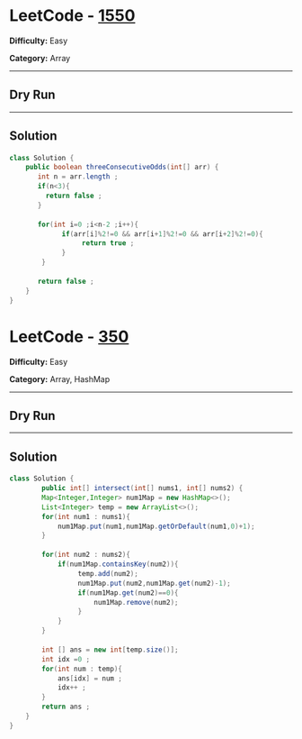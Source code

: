 # LeetCode - [1550]()

**Difficulty:** Easy

**Category:** Array

---

## Dry Run

[//]: # (<p align="middle">)

[//]: # (   <img src="../../Array/MultiD/1380.jpg" width="400"/>)

[//]: # (</p>)

---

## Solution

```java
class Solution {
    public boolean threeConsecutiveOdds(int[] arr) {
       int n = arr.length ;
       if(n<3){
         return false ;
       } 

       for(int i=0 ;i<n-2 ;i++){
             if(arr[i]%2!=0 && arr[i+1]%2!=0 && arr[i+2]%2!=0){
                  return true ;
             }
        }

       return false ;
    }
}


```
# LeetCode - [350]()

**Difficulty:** Easy

**Category:** Array, HashMap

---

## Dry Run

[//]: # (<p align="middle">)

[//]: # (   <img src="../../Array/MultiD/1380.jpg" width="400"/>)

[//]: # (</p>)

---

## Solution

```java
class Solution {
        public int[] intersect(int[] nums1, int[] nums2) {
        Map<Integer,Integer> num1Map = new HashMap<>();
        List<Integer> temp = new ArrayList<>();
        for(int num1 : nums1){
            num1Map.put(num1,num1Map.getOrDefault(num1,0)+1);
        }

        for(int num2 : nums2){
            if(num1Map.containsKey(num2)){
                 temp.add(num2);
                 num1Map.put(num2,num1Map.get(num2)-1);
                 if(num1Map.get(num2)==0){
                     num1Map.remove(num2);
                 }
            }
        }

        int [] ans = new int[temp.size()];
        int idx =0 ;
        for(int num : temp){
            ans[idx] = num ;
            idx++ ;
        }
        return ans ;
    }
}
```
